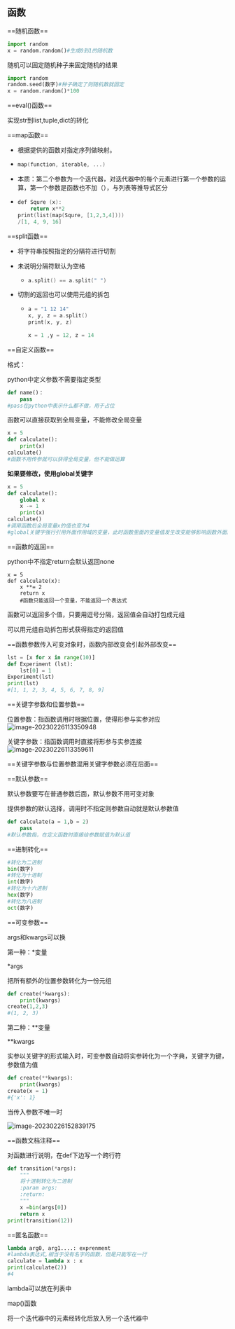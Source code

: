 ## 函数

==随机函数==

```python
import random
x = random.random()#生成0到1的随机数
```

随机可以固定随机种子来固定随机的结果

```python
import random
random.seed(数字)#种子确定了则随机数就固定
x = random.random()*100
```

==eval()函数==

实现str到list,tuple,dict的转化

==map函数==

* 根据提供的函数对指定序列做映射。

* ```c++
  map(function, iterable, ...)
  ```

* 本质：第二个参数为一个迭代器，对迭代器中的每个元素进行第一个参数的运算，第一个参数是函数也不加（），与列表等推导式区分

* ```c++
  def Squre (x):
      return x**2
  print(list(map(Squre, [1,2,3,4])))
  /[1, 4, 9, 16]
  
  ```



==split函数==

* 将字符串按照指定的分隔符进行切割

* 未说明分隔符默认为空格

  * ```c++
    a.split() == a.split(" ")
    ```

* 切割的返回也可以使用元组的拆包

  * ```c++
    a = "1 12 14"
    x, y, z = a.split()
    print(x, y, z)
        
    x = 1 ,y = 12, z = 14
    ```



==自定义函数==

格式：

python中定义参数不需要指定类型



```python
def name()：
	pass
#pass在python中表示什么都不做，用于占位
```

函数可以直接获取到全局变量，不能修改全局变量

```python
x = 5
def calculate():
    print(x)
calculate()
#函数不用传参就可以获得全局变量，但不能做运算
```

**如果要修改，使用global关键字**

```python
x = 5
def calculate():
    global x
    x -= 1
    print(x)
calculate()
#调用函数后全局变量x的值也变为4
#global关键字强行引用外面作用域的变量，此时函数里面的变量值发生改变能够影响函数外面的变量
```

==函数的返回==

python中不指定return会默认返回none

```
x = 5
def calculate(x):
    x **= 2
    return x
    #函数只能返回一个变量，不能返回一个表达式
```

函数可以返回多个值，只要用逗号分隔，返回值会自动打包成元组

可以用元组自动拆包形式获得指定的返回值

==函数参数传入可变对象时，函数内部改变会引起外部改变==

```python
lst = [x for x in range(10)]
def Experiment (lst):
    lst[0] = 1
Experiment(lst)
print(lst)
#[1, 1, 2, 3, 4, 5, 6, 7, 8, 9]

```



==关键字参数和位置参数==

位置参数：指函数调用时根据位置，使得形参与实参对应![image-20230226113350948](C:\Users\86133\AppData\Roaming\Typora\typora-user-images\image-20230226113350948.png)

关键字参数：指函数调用时直接将形参与实参连接![image-20230226113359611](C:\Users\86133\AppData\Roaming\Typora\typora-user-images\image-20230226113359611.png)

==关键字参数与位置参数混用关键字参数必须在后面==

==默认参数==

默认参数要写在普通参数后面，默认参数不用可变对象

提供参数的默认选择，调用时不指定则参数自动就是默认参数值

```python
def calculate(a = 1,b = 2)
	pass
#默认参数指，在定义函数时直接给参数赋值为默认值
```

==进制转化==

```py
#转化为二进制
bin(数字)
#转化为十进制
int(数字)
#转化为十六进制
hex(数字)
#转化为八进制
oct(数字)
```

==可变参数==

args和kwargs可以换

第一种：*变量

*args

把所有额外的位置参数转化为一份元组

```python
def create(*kwargs):
    print(kwargs)
create(1,2,3)
#(1, 2, 3)
```



第二种：**变量

**kwargs

实参以关键字的形式输入时，可变参数自动将实参转化为一个字典，关键字为键，参数值为值

```python
def create(**kwargs):
    print(kwargs)
create(x = 1)
#{'x': 1}
```

当传入参数不唯一时

![image-20230226152839175](C:\Users\86133\AppData\Roaming\Typora\typora-user-images\image-20230226152839175.png)



==函数文档注释==

对函数进行说明，在def下边写一个跨行符

```py
def transition(*args):
    """
    将十进制转化为二进制
    :param args: 
    :return: 
    """
    x =bin(args[0])
    return x
print(transition(12))
```

==匿名函数==

```python
lambda arg0, arg1....: exprenment
#lambda表达式,相当于没有名字的函数，但是只能写在一行
calculate = lambda x : x
print(calculate(2))
#4
```

lambda可以放在列表中

map()函数

将一个迭代器中的元素经转化后放入另一个迭代器中

